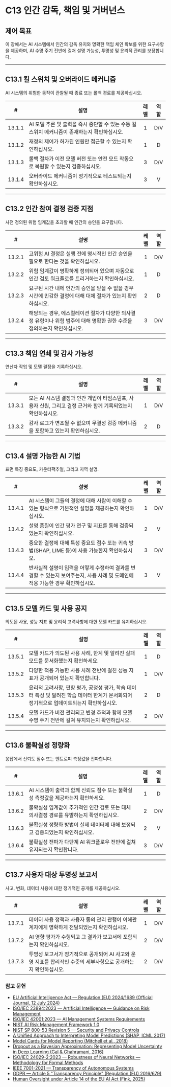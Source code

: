 # C13 인간 감독, 책임 및 거버넌스

## 제어 목표

이 장에서는 AI 시스템에서 인간의 감독 유지와 명확한 책임 체인 확보를 위한 요구사항을 제공하며, AI 수명 주기 전반에 걸쳐 설명 가능성, 투명성 및 윤리적 관리를 보장합니다.

---

## C13.1 킬 스위치 및 오버라이드 메커니즘

AI 시스템의 위험한 동작이 관찰될 때 종료 또는 롤백 경로를 제공하십시오.

|   #    | 설명                                                     | 레벨  | 역할  |
| :----: | ------------------------------------------------------ | :-: | :-: |
| 13.1.1 | AI 모델 추론 및 출력을 즉시 중단할 수 있는 수동 킬스위치 메커니즘이 존재하는지 확인하십시오. |  1  | D/V |
| 13.1.2 | 재정의 제어가 허가된 인원만 접근할 수 있는지 확인하십시오.                      |  1  |  D  |
| 13.1.3 | 롤백 절차가 이전 모델 버전 또는 안전 모드 작동으로 복원할 수 있는지 검증하십시오.        |  3  | D/V |
| 13.1.4 | 오버라이드 메커니즘이 정기적으로 테스트되는지 확인하십시오.                       |  3  |  V  |

---

## C13.2 인간 참여 결정 검증 지점

사전 정의된 위험 임계값을 초과할 때 인간의 승인을 요구합니다.

|   #    | 설명                                                                   | 레벨  | 역할  |
| :----: | -------------------------------------------------------------------- | :-: | :-: |
| 13.2.1 | 고위험 AI 결정은 실행 전에 명시적인 인간 승인을 필요로 한다는 것을 확인하십시오.                      |  1  | D/V |
| 13.2.2 | 위험 임계값이 명확하게 정의되어 있으며 자동으로 인간 검토 워크플로를 트리거하는지 확인하십시오.                |  1  |  D  |
| 13.2.3 | 요구된 시간 내에 인간의 승인을 받을 수 없을 경우 시간에 민감한 결정에 대해 대체 절차가 있는지 확인하십시오.       |  2  |  D  |
| 13.2.4 | 해당되는 경우, 에스컬레이션 절차가 다양한 의사결정 유형이나 위험 범주에 대해 명확한 권한 수준을 정의하는지 확인하십시오. |  3  | D/V |

---

## C13.3 책임 연쇄 및 감사 가능성

연산자 작업 및 모델 결정을 기록하십시오.

|   #    | 설명                                                               | 레벨  | 역할  |
| :----: | ---------------------------------------------------------------- | :-: | :-: |
| 13.3.1 | 모든 AI 시스템 결정과 인간 개입이 타임스탬프, 사용자 신원, 그리고 결정 근거와 함께 기록되었는지 확인하십시오. |  1  | D/V |
| 13.3.2 | 감사 로그가 변조될 수 없으며 무결성 검증 메커니즘을 포함하고 있는지 확인하십시오.                   |  2  |  D  |

---

## C13.4 설명 가능한 AI 기법

표면 특징 중요도, 카운터팩추얼, 그리고 지역 설명.

|   #    | 설명                                                                        | 레벨  | 역할  |
| :----: | ------------------------------------------------------------------------- | :-: | :-: |
| 13.4.1 | AI 시스템이 그들의 결정에 대해 사람이 이해할 수 있는 형식으로 기본적인 설명을 제공하는지 확인하십시오.               |  1  | D/V |
| 13.4.2 | 설명 품질이 인간 평가 연구 및 지표를 통해 검증되었는지 확인하십시오.                                   |  2  |  V  |
| 13.4.3 | 중요한 결정에 대해 특성 중요도 점수 또는 귀속 방법(SHAP, LIME 등)이 사용 가능한지 확인하십시오.              |  3  | D/V |
| 13.4.4 | 반사실적 설명이 입력을 어떻게 수정하여 결과를 변경할 수 있는지 보여주는지, 사용 사례 및 도메인에 적용 가능한 경우 확인하십시오. |  3  |  V  |

---

## C13.5 모델 카드 및 사용 공지

의도된 사용, 성능 지표 및 윤리적 고려사항에 대한 모델 카드를 유지하십시오.

|   #    | 설명                                                                              | 레벨  | 역할  |
| :----: | ------------------------------------------------------------------------------- | :-: | :-: |
| 13.5.1 | 모델 카드가 의도된 사용 사례, 한계 및 알려진 실패 모드를 문서화했는지 확인하세요.                                 |  1  |  D  |
| 13.5.2 | 다양한 적용 가능한 사용 사례 전반에 걸친 성능 지표가 공개되어 있는지 확인합니다.                                  |  1  | D/V |
| 13.5.3 | 윤리적 고려사항, 편향 평가, 공정성 평가, 학습 데이터 특성 및 알려진 학습 데이터 한계가 문서화되어 정기적으로 업데이트되는지 확인하십시오. |  2  |  D  |
| 13.5.4 | 모델 카드가 버전 관리되고 변경 추적과 함께 모델 수명 주기 전반에 걸쳐 유지되는지 확인하십시오.                          |  2  | D/V |

---

## C13.6 불확실성 정량화

응답에서 신뢰도 점수 또는 엔트로피 측정값을 전파합니다.

|   #    | 설명                                                | 레벨  | 역할  |
| :----: | ------------------------------------------------- | :-: | :-: |
| 13.6.1 | AI 시스템이 출력과 함께 신뢰도 점수 또는 불확실성 측정값을 제공하는지 확인하세요.   |  1  |  D  |
| 13.6.2 | 불확실성 임계값이 추가적인 인간 검토 또는 대체 의사결정 경로를 유발하는지 확인하십시오. |  2  | D/V |
| 13.6.3 | 불확실성 정량화 방법이 실제 데이터에 대해 보정되고 검증되었는지 확인하십시오.       |  2  |  V  |
| 13.6.4 | 불확실성 전파가 다단계 AI 워크플로우 전반에 걸쳐 유지되는지 확인합니다.         |  3  | D/V |

---

## C13.7 사용자 대상 투명성 보고서

사고, 변화, 데이터 사용에 대한 정기적인 공개를 제공하십시오.

|   #    | 설명                                                              | 레벨  | 역할  |
| :----: | --------------------------------------------------------------- | :-: | :-: |
| 13.7.1 | 데이터 사용 정책과 사용자 동의 관리 관행이 이해관계자에게 명확하게 전달되었는지 확인하십시오.            |  1  | D/V |
| 13.7.2 | AI 영향 평가가 수행되고 그 결과가 보고서에 포함되는지 확인하십시오.                         |  2  | D/V |
| 13.7.3 | 투명성 보고서가 정기적으로 공개되어 AI 사고와 운영 지표를 합리적인 수준의 세부사항으로 공개하는지 확인하십시오. |  2  | D/V |

### 참고 문헌

* [EU Artificial Intelligence Act — Regulation (EU) 2024/1689 (Official Journal, 12 July 2024)](https://eur-lex.europa.eu/eli/reg/2024/1689/oj)
* [ISO/IEC 23894:2023 — Artificial Intelligence — Guidance on Risk Management](https://www.iso.org/standard/77304.html)
* [ISO/IEC 42001:2023 — AI Management Systems Requirements](https://www.iso.org/standard/81230.html)
* [NIST AI Risk Management Framework 1.0](https://nvlpubs.nist.gov/nistpubs/ai/nist.ai.100-1.pdf)
* [NIST SP 800-53 Revision 5 — Security and Privacy Controls](https://nvlpubs.nist.gov/nistpubs/SpecialPublications/NIST.SP.800-53r5.pdf)
* [A Unified Approach to Interpreting Model Predictions (SHAP, ICML 2017)](https://arxiv.org/abs/1705.07874)
* [Model Cards for Model Reporting (Mitchell et al., 2018)](https://arxiv.org/abs/1810.03993)
* [Dropout as a Bayesian Approximation: Representing Model Uncertainty in Deep Learning (Gal & Ghahramani, 2016)](https://arxiv.org/abs/1506.02142)
* [ISO/IEC 24029-2:2023 — Robustness of Neural Networks — Methodology for Formal Methods](https://www.iso.org/standard/79804.html)
* [IEEE 7001-2021 — Transparency of Autonomous Systems](https://standards.ieee.org/ieee/7001/6929/)
* [GDPR — Article 5 "Transparency Principle" (Regulation (EU) 2016/679)](https://eur-lex.europa.eu/legal-content/EN/TXT/PDF/?uri=CELEX%3A32016R0679)
* [Human Oversight under Article 14 of the EU AI Act (Fink, 2025)](https://papers.ssrn.com/sol3/papers.cfm?abstract_id=5147196)

